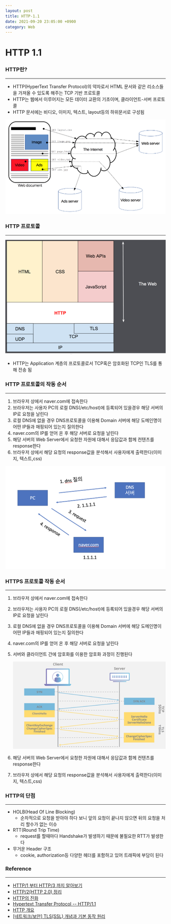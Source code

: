 ```yaml
---
layout: post
title: HTTP-1.1 
date: 2021-09-20 23:05:00 +0900
category: Web  
---
```

# HTTP 1.1

### HTTP란?

---

- HTTP(HyperText Transfer Protocol)의 약자로서  HTML 문서와 같은 리소스들을 가져올 수 있도록 해주는 TCP 기반 프로토콜
- HTTP는 웹에서 이루어지는 모든 데이터 교환의 기초이며, 클라이언트-서버 프로토콜
- HTTP 문서에는 비디오, 이미지, 텍스트, layout등의 하위문서로 구성됨

![Untitled](/assets/img/HTTP%201%201%2007031b307ca04e8098b3c515f644250c/Untitled.png)

### HTTP 프로토콜

---

![Untitled](/assets/img/HTTP%201%201%2007031b307ca04e8098b3c515f644250c/Untitled%201.png)

- HTTP는 Application 계층의 프로토콜로서 TCP혹은 암호화된 TCP인 TLS를 통해 전송 됨

### HTTP 프로토콜의 작동 순서

---

1. 브라우저 상에서 naver.com에 접속한다
2. 브라우저는 사용자 PC의 로컬 DNS(/etc/host)에 등록되어 있을경우 해당 서버의 IP로 요청을 날린다
3. 로컬 DNS에 없을 경우 DNS프로토콜을 이용해 Domain 서버에 해당 도메인명이 어떤 IP들과 매핑되어 있는지 질의한다
4. naver.com의 IP를 얻어 온 후 해당 서버로 요청을 날린다
5. 해당 서버의 Web Server에서 요청한 자원에 대해서 응답값과 함께 컨텐츠를 response한다
6. 브라우저 상에서 해당 요청의 response값을 분석해서 사용자에게 출력한다(이미지, 텍스트,css)

![Untitled](/assets/img/HTTP%201%201%2007031b307ca04e8098b3c515f644250c/Untitled%202.png)

### HTTPS 프로토콜 작동 순서

---

1. 브라우저 상에서 naver.com에 접속한다
2. 브라우저는 사용자 PC의 로컬 DNS(/etc/host)에 등록되어 있을경우 해당 서버의 IP로 요청을 날린다
3. 로컬 DNS에 없을 경우 DNS프로토콜을 이용해 Domain 서버에 해당 도메인명이 어떤 IP들과 매핑되어 있는지 질의한다
4. naver.com의 IP를 얻어 온 후 해당 서버로 요청을 날린다
5. 서버와 클라이언트 간에 암호화를 이용한 암호화 과정이 진행된다

    ![Untitled](/assets/img/HTTP%201%201%2007031b307ca04e8098b3c515f644250c/Untitled%203.png)

6. 해당 서버의 Web Server에서 요청한 자원에 대해서 응답값과 함께 컨텐츠를 response한다
7. 브라우저 상에서 해당 요청의 response값을 분석해서 사용자에게 출력한다(이미지, 텍스트,css)

### HTTP의 단점

---

- HOLB(Head Of Line Blocking)
    - 순차적으로 요청을 받아야 하다 보니 앞의 요청이 끝나지 않으면 뒤의 요청을 처리 할수가 없는 이슈
- RTT(Round Trip Time)
    - request를 할때마다 Handshake가 발생하기 때문에 불필요한 RTT가 발생한다
- 무거운 Header 구조
    - cookie, authorization등 다양한 헤더를 포함하고 있어 트래픽에 부담이 된다

### Reference

---

- [HTTP/1 부터 HTTP/3 까지 알아보기](https://velog.io/@ziyoonee/HTTP1-%EB%B6%80%ED%84%B0-HTTP3-%EA%B9%8C%EC%A7%80-%EC%95%8C%EC%95%84%EB%B3%B4%EA%B8%B0)
- [HTTP/2(HTTP 2.0) 정리](https://velog.io/@taesunny/HTTP2HTTP-2.0-%EC%A0%95%EB%A6%AC)
- [HTTP의 진화](https://developer.mozilla.org/ko/docs/Web/HTTP/Basics_of_HTTP/Evolution_of_HTTP)
- [Hypertext Transfer Protocol -- HTTP/1.1](https://www.w3.org/Protocols/rfc2616/rfc2616.html)
- [HTTP 개요](https://developer.mozilla.org/ko/docs/Web/HTTP/Overview)
- [[네트워크/보안] TLS(SSL) 개념과 기본 동작 원리](https://reakwon.tistory.com/106)
